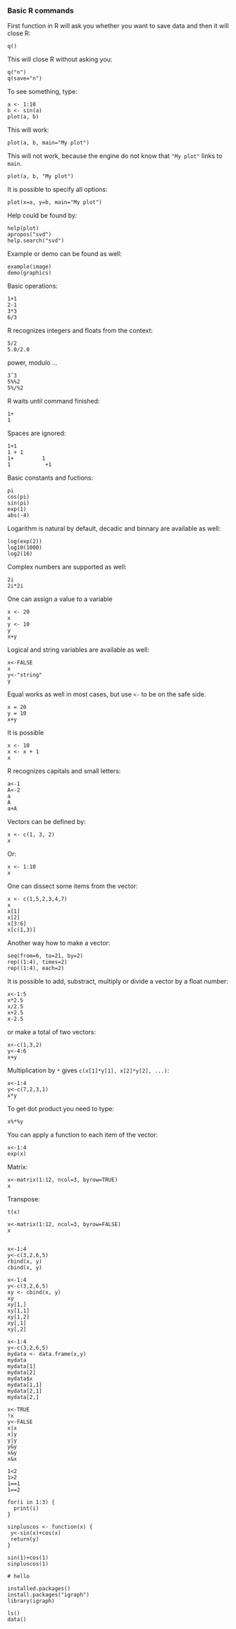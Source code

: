 ### Basic R commands
First function in R will ask you whether you want to save data and then it will close R:
```
q()
```
This will close R without asking you:
```
q("n")
q(save="n")
```
To see something, type:
```
a <- 1:10
b <- sin(a)
plot(a, b)
```
This will work:
```
plot(a, b, main="My plot")
```
This will not work, because the engine do not know that `"My plot"` links to `main`.
```
plot(a, b, "My plot")
```
It is possible to specify all options:
```
plot(x=a, y=b, main="My plot")
```
Help could be found by:
```
help(plot)
apropos("svd")
help.search("svd")
```
Example or demo can be found as well:
```
example(image)
demo(graphics)
```
Basic operations:
```
1+1
2-1
3*3
6/3
```
R recognizes integers and floats from the context:
```
5/2
5.0/2.0
```
power, modulo ...
```
3ˆ3
5%%2
5%/%2
```
R waits until command finished:
```
1+
1
```
Spaces are ignored:
```
1+1
1 + 1
1+         1
1           +1
```
Basic constants and fuctions:
```
pi
cos(pi)
sin(pi)
exp(1)
abs(-4)
```
Logarithm is natural by default, decadic and binnary are available as well:
```
log(exp(2))
log10(1000)
log2(16)
```
Complex numbers are supported as well:
```
2i
2i*2i
```
One can assign a value to a variable
```
x <- 20
x
y <- 10
y
x+y
```
Logical and string variables are available as well:
```
x<-FALSE
x
y<-"string"
y
```
Equal works as well in most cases, but use `<-` to be on the safe side.
```
x = 20
y = 10
x+y
```
It is possible 
```
x <- 10
x <- x + 1
x
```
R recognizes capitals and small letters:
```
a<-1
A<-2
a
A
a+A
```
Vectors can be defined by:
```
x <- c(1, 3, 2)
x
```
Or:
```
x <- 1:10
x
```
One can dissect some items from the vector:
```
x <- c(1,5,2,3,4,7)
x
x[1]
x[2]
x[3:6]
x[c(1,3)]
```
Another way how to make a vector:
```
seq(from=6, to=21, by=2)
rep((1:4), times=2)
rep((1:4), each=2)
```
It is possible to add, substract, multiply or divide a vector by a float number:
```
x<-1:5
x*2.5
x/2.5
x+2.5
x-2.5
```
or make a total of two vectors:
```
x<-c(1,3,2)
y<-4:6
x+y
```
Multiplication by `*` gives `c(x[1]*y[1], x[2]*y[2], ...)`:
```
x<-1:4
y<-c(7,2,3,1)
x*y
```
To get dot product you need to type:
```
x%*%y
```
You can apply a function to each item of the vector:
```
x<-1:4
exp(x)
```
Matrix:
```
x<-matrix(1:12, ncol=3, byrow=TRUE)
x
```
Transpose:
```
t(x)

x<-matrix(1:12, ncol=3, byrow=FALSE)
x


x<-1:4
y<-c(3,2,6,5)
rbind(x, y)
cbind(x, y)

x<-1:4
y<-c(3,2,6,5)
xy <- cbind(x, y)
xy
xy[1,]
xy[1,1]
xy[1,2]
xy[,1]
xy[,2]

x<-1:4
y<-c(3,2,6,5)
mydata <- data.frame(x,y)
mydata
mydata[1]
mydata[2]
mydata$x
mydata[1,1]
mydata[2,1]
mydata[2,]

x<-TRUE
!x
y<-FALSE
x|x
x|y
y|y
y&y
x&y
x&x

1<2
1>2
1==1
1==2

for(i in 1:3) {
  print(i)
}

sinpluscos <- function(x) {
 y<-sin(x)+cos(x)
 return(y)
}

sin(1)+cos(1)
sinpluscos(1)

# hello

installed.packages()
install.packages("igraph")
library(igraph)

ls()
data()
```


